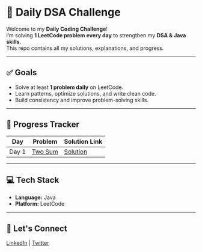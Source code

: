 # 🚀 Daily DSA Challenge

Welcome to my **Daily Coding Challenge**!  
I’m solving **1 LeetCode problem every day** to strengthen my **DSA & Java skills**.  
This repo contains all my solutions, explanations, and progress.

---

## ✅ Goals
- Solve at least **1 problem daily** on LeetCode.
- Learn patterns, optimize solutions, and write clean code.
- Build consistency and improve problem-solving skills.

---

## 📅 Progress Tracker

| Day   |                           Problem                  |      Solution Link               |
|-------|----------------------------------------------------|----------------------------------|
| Day 1 | [Two Sum](https://leetcode.com/problems/two-sum/)  | [Solution](./Day1-TwoSum.java)   |

---

## 💻 Tech Stack
- **Language:** Java
- **Platform:** LeetCode

---

## 🌟 Let's Connect
[LinkedIn](www.linkedin.com/in/priyabrata-roy-947ba3304) | [Twitter](https://x.com/Priyo8298966333)
